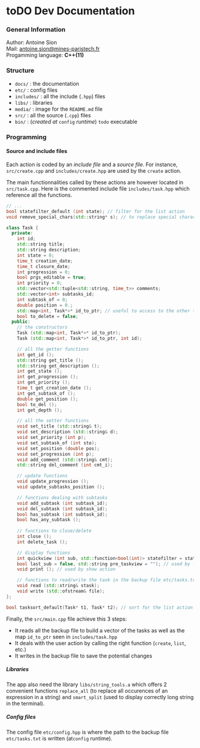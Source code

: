 # toDO Dev Documentation

### General Information

Author: Antoine Sion<br/>
Mail: antoine.sion@mines-paristech.fr<br/>
Progamming language: **C++(11)**

### Structure
* `docs/` : the documentation
* `etc/` : config files
* `includes/` : all the include (`.hpp`) files
* `libs/` : libraries
* `media/` : image for the `README.md` file
* `src/` : all the source (`.cpp`) files
* `bin/` : (*created at* `config` *runtime*) `todo` executable

### Programming

#### Source and include files
Each action is coded by an *include file* and a *source file*. For instance, `src/create.cpp` and `includes/create.hpp` are used by the `create` action.

The main functionnalities called by these actions are however located in `src/task.cpp`. Here is the commented include file `includes/task.hpp` which reference all the functions.

```c++
// ...
bool statefilter_default (int state); // filter for the list action
void remove_special_chars(std::string* s); // to replace special characters ('é' by 'e' for example) to avoid some display issues

class Task {
  private:
    int id;
    std::string title;
    std::string description;
    int state = 0;
    time_t creation_date;
    time_t closure_date;
    int progression = 0;
    bool prgs_editable = true;
    int priority = 0;
    std::vector<std::tuple<std::string, time_t>> comments;
    std::vector<int> subtasks_id;
    int subtask_of = 0;
    double position = 0.;
    std::map<int, Task*>* id_to_ptr; // useful to access to the other task pointers thanls to their id
    bool to_delete = false;
  public:
    // the constructors
    Task (std::map<int, Task*>* id_to_ptr);
    Task (std::map<int, Task*>* id_to_ptr, int id);

    // all the getter functions
    int get_id (); 
    std::string get_title ();
    std::string get_description ();
    int get_state ();
    int get_progression ();
    int get_priority ();
    time_t get_creation_date ();
    int get_subtask_of ();
    double get_position ();
    bool to_del ();
    int get_depth ();

    // all the setter functions
    void set_title (std::string& t);
    void set_description (std::string& d);
    void set_priority (int p);
    void set_subtask_of (int sto);
    void set_position (double pos);
    void set_progression (int p);
    void add_comment (std::string& cmt);
    std::string del_comment (int cmt_i);

    // update functions
    void update_progression ();
    void update_subtasks_position ();

    // functions dealing with subtasks
    void add_subtask (int subtask_id);
    void del_subtask (int subtask_id);
    bool has_subtask (int subtask_id);
    bool has_any_subtask ();
    
    // functions to close/delete
    int close ();
    int delete_task ();

    // display functions
    int quickview (int sub, std::function<bool(int)> statefilter = statefilter_default,
	bool last_sub = false, std::string pre_taskview = ""); // used by list action
    void print (); // used by show action

    // functions to read/write the task in the backup file etc/tasks.txt
    void read (std::string& stask);
    void write (std::ofstream& file);
};

bool tasksort_default(Task* t1, Task* t2); // sort for the list action
```

Finally, the `src/main.cpp` file achieve this 3 steps:
* It reads all the backup file to build a vector of the tasks as well as the map `id_to_ptr` seen in `includes/task.hpp`
* It deals with the user action by calling the right function (`create`, `list`, etc.)
* It writes in the backup file to save the potential changes

##### Libraries

The app also need the library `libs/string_tools.a` which offers 2 convenient functions `replace_all` (to replace all occurences of an expression in a string) and `smart_split` (used to display correctly long string in the terminal).

##### Config files
The config file `etc/config.hpp` is where the path to the backup file `etc/tasks.txt` is written (at`config` runtime).
